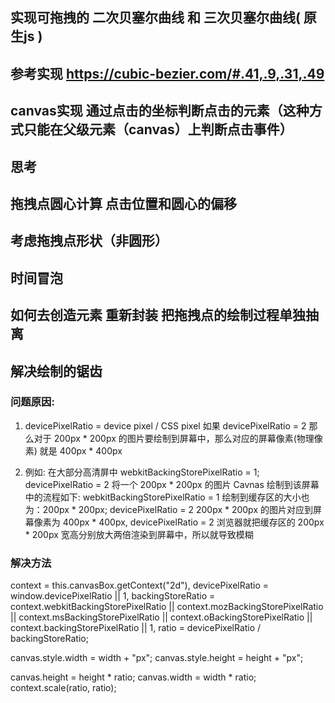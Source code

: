 ## 实现可拖拽的 二次贝塞尔曲线 和 三次贝塞尔曲线( 原生js )
## 参考实现 https://cubic-bezier.com/#.41,.9,.31,.49

## canvas实现 通过点击的坐标判断点击的元素（这种方式只能在父级元素（canvas）上判断点击事件）

## 思考
## 拖拽点圆心计算 点击位置和圆心的偏移
## 考虑拖拽点形状（非圆形）
## 时间冒泡
## 如何去创造元素 重新封装 把拖拽点的绘制过程单独抽离

## 解决绘制的锯齿
### 问题原因: 
1.  devicePixelRatio = device pixel / CSS pixel
  如果 devicePixelRatio = 2 那么对于 200px * 200px 的图片要绘制到屏幕中，那么对应的屏幕像素(物理像素) 就是 400px * 400px

2.  例如: 在大部分高清屏中 webkitBackingStorePixelRatio = 1; devicePixelRatio = 2
  将一个 200px * 200px 的图片 Cavnas 绘制到该屏幕中的流程如下:
  webkitBackingStorePixelRatio = 1
  绘制到缓存区的大小也为：200px * 200px;
  devicePixelRatio = 2
  200px * 200px 的图片对应到屏幕像素为 400px * 400px, devicePixelRatio = 2 浏览器就把缓存区的 200px * 200px 宽高分别放大两倍渲染到屏幕中，所以就导致模糊

### 解决方法
  context = this.canvasBox.getContext("2d"),
  devicePixelRatio = window.devicePixelRatio || 1,
  backingStoreRatio = context.webkitBackingStorePixelRatio
    || context.mozBackingStorePixelRatio
    || context.msBackingStorePixelRatio
    || context.oBackingStorePixelRatio
    || context.backingStorePixelRatio
    || 1,
    ratio = devicePixelRatio / backingStoreRatio;
    
  canvas.style.width = width + "px";
  canvas.style.height = height + "px";
  <!-- 放大 -->
  canvas.height = height * ratio;
  canvas.width = width * ratio;
  context.scale(ratio, ratio);